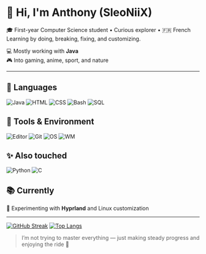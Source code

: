 # 👋 Hi, I'm Anthony (SleoNiiX)

🎓 First-year Computer Science student • Curious explorer • 🇫🇷 French  
Learning by doing, breaking, fixing, and customizing.

💻 Mostly working with **Java**  
🎮 Into gaming, anime, sport, and nature  


---


## 🧠 Languages

![Java](https://img.shields.io/badge/Java-000000?logo=openjdk&logoColor=white)
![HTML](https://img.shields.io/badge/HTML-E34F26?logo=html5&logoColor=white)
![CSS](https://img.shields.io/badge/CSS-663399?logo=css&logoColor=white)
![Bash](https://img.shields.io/badge/Bash-4EAA25?logo=gnubash&logoColor=white)
![SQL](https://img.shields.io/badge/SQL-4169E1?logo=postgresql&logoColor=white)

## 🔧 Tools & Environment

![Editor](https://img.shields.io/badge/Editor-VSCode-2F80ED?logo=vscodium&logoColor=white) 
![Git](https://img.shields.io/badge/VCS-Git-F05032?logo=git&logoColor=white)
![OS](https://img.shields.io/badge/OS-EndeavourOS-7F7FFF?logo=arch-linux&logoColor=white) 
![WM](https://img.shields.io/badge/WM-Hyprland-58E1FF?logo=hyprland&logoColor=white) 

## ✨ Also touched

![Python](https://img.shields.io/badge/Python-3776AB?logo=python&logoColor=white)
![C](https://img.shields.io/badge/C-A8B9CC?logo=c&logoColor=white)

## 📚 Currently

🧪 Experimenting with **Hyprland** and Linux customization


---

[![GitHub Streak](https://streak-stats.demolab.com?user=SleoNiiX&theme=dark&hide_border=true)](https://git.io/streak-stats)
[![Top Langs](https://github-readme-stats.vercel.app/api/top-langs/?username=SleoNiiX&layout=compact&theme=dark)](https://github.com/anuraghazra/github-readme-stats)

> I’m not trying to master everything — just making steady progress and enjoying the ride 🚀
